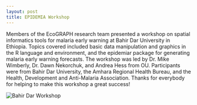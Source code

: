 ```yaml
---
layout: post
title: EPIDEMIA Workshop
---
```


Members of the EcoGRAPH research team presented a workshop on spatial informatics tools for malaria early warning at Bahir Dar University in Ethiopia. Topics covered included basic data manipulation and graphics in the R language and environment, and the epidemiar package for generating malaria early warning forecasts. The workshop was led by Dr. Mike Wimberly, Dr. Dawn Nekorchuk, and Andrea Hess from OU. Participants were from Bahir Dar University, the Amhara Regional Health Bureau, and the Health, Development and Anti-Malaria Association. Thanks for everybody for helping to make this workshop a great success!

![Bahir Dar Workshop](/img/EPIDEMIA_Workshop_2018.jpg)
